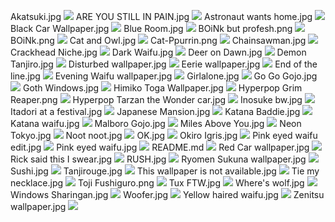 Akatsuki.jpg
<img src="https://github.com/LakshyaTMehta/setup/blob/main/wallpapers/Akatsuki.jpg">
ARE YOU STILL IN PAIN.jpg
<img src="https://github.com/LakshyaTMehta/setup/blob/main/wallpapers/ARE YOU STILL IN PAIN.jpg">
Astronaut wants home.jpg
<img src="https://github.com/LakshyaTMehta/setup/blob/main/wallpapers/Astronaut wants home.jpg">
Black Car Wallpaper.jpg
<img src="https://github.com/LakshyaTMehta/setup/blob/main/wallpapers/Black Car Wallpaper.jpg">
Blue Room.jpg
<img src="https://github.com/LakshyaTMehta/setup/blob/main/wallpapers/Blue Room.jpg">
BOiNk but profesh.png
<img src="https://github.com/LakshyaTMehta/setup/blob/main/wallpapers/BOiNk but profesh.png">
BOiNk.png
<img src="https://github.com/LakshyaTMehta/setup/blob/main/wallpapers/BOiNk.png">
Cat and Owl.jpg
<img src="https://github.com/LakshyaTMehta/setup/blob/main/wallpapers/Cat and Owl.jpg">
Cat-Ppurrin.png
<img src="https://github.com/LakshyaTMehta/setup/blob/main/wallpapers/Cat-Ppurrin.png">
Chainsawman.jpg
<img src="https://github.com/LakshyaTMehta/setup/blob/main/wallpapers/Chainsawman.jpg">
Crackhead Niche.jpg
<img src="https://github.com/LakshyaTMehta/setup/blob/main/wallpapers/Crackhead Niche.jpg">
Dark Waifu.jpg
<img src="https://github.com/LakshyaTMehta/setup/blob/main/wallpapers/Dark Waifu.jpg">
Deer on Dawn.jpg
<img src="https://github.com/LakshyaTMehta/setup/blob/main/wallpapers/Deer on Dawn.jpg">
Demon Tanjiro.jpg
<img src="https://github.com/LakshyaTMehta/setup/blob/main/wallpapers/Demon Tanjiro.jpg">
Disturbed wallpaper.jpg
<img src="https://github.com/LakshyaTMehta/setup/blob/main/wallpapers/Disturbed wallpaper.jpg">
Eerie wallpaper.jpg
<img src="https://github.com/LakshyaTMehta/setup/blob/main/wallpapers/Eerie wallpaper.jpg">
End of the line.jpg
<img src="https://github.com/LakshyaTMehta/setup/blob/main/wallpapers/End of the line.jpg">
Evening Waifu wallpaper.jpg
<img src="https://github.com/LakshyaTMehta/setup/blob/main/wallpapers/Evening Waifu wallpaper.jpg">
Girlalone.jpg
<img src="https://github.com/LakshyaTMehta/setup/blob/main/wallpapers/Girlalone.jpg">
Go Go Gojo.jpg
<img src="https://github.com/LakshyaTMehta/setup/blob/main/wallpapers/Go Go Gojo.jpg">
Goth Windows.jpg
<img src="https://github.com/LakshyaTMehta/setup/blob/main/wallpapers/Goth Windows.jpg">
Himiko Toga Wallpaper.jpg
<img src="https://github.com/LakshyaTMehta/setup/blob/main/wallpapers/Himiko Toga Wallpaper.jpg">
Hyperpop Grim Reaper.png
<img src="https://github.com/LakshyaTMehta/setup/blob/main/wallpapers/Hyperpop Grim Reaper.png">
Hyperpop Tarzan the Wonder car.jpg
<img src="https://github.com/LakshyaTMehta/setup/blob/main/wallpapers/Hyperpop Tarzan the Wonder car.jpg">
Inosuke bw.jpg
<img src="https://github.com/LakshyaTMehta/setup/blob/main/wallpapers/Inosuke bw.jpg">
Itadori at a festival.jpg
<img src="https://github.com/LakshyaTMehta/setup/blob/main/wallpapers/Itadori at a festival.jpg">
Japanese Mansion.jpg
<img src="https://github.com/LakshyaTMehta/setup/blob/main/wallpapers/Japanese Mansion.jpg">
Katana Baddie.jpg
<img src="https://github.com/LakshyaTMehta/setup/blob/main/wallpapers/Katana Baddie.jpg">
Katana waifu.jpg
<img src="https://github.com/LakshyaTMehta/setup/blob/main/wallpapers/Katana waifu.jpg">
Malboro Gojo.jpg
<img src="https://github.com/LakshyaTMehta/setup/blob/main/wallpapers/Malboro Gojo.jpg">
Miles Above You.jpg
<img src="https://github.com/LakshyaTMehta/setup/blob/main/wallpapers/Miles Above You.jpg">
Neon Tokyo.jpg
<img src="https://github.com/LakshyaTMehta/setup/blob/main/wallpapers/Neon Tokyo.jpg">
Noot noot.jpg
<img src="https://github.com/LakshyaTMehta/setup/blob/main/wallpapers/Noot noot.jpg">
OK.jpg
<img src="https://github.com/LakshyaTMehta/setup/blob/main/wallpapers/OK.jpg">
Okiro Igris.jpg
<img src="https://github.com/LakshyaTMehta/setup/blob/main/wallpapers/Okiro Igris.jpg">
Pink eyed waifu edit.jpg
<img src="https://github.com/LakshyaTMehta/setup/blob/main/wallpapers/Pink eyed waifu edit.jpg">
Pink eyed waifu.jpg
<img src="https://github.com/LakshyaTMehta/setup/blob/main/wallpapers/Pink eyed waifu.jpg">
README.md
<img src="https://github.com/LakshyaTMehta/setup/blob/main/wallpapers/README.md">
Red Car wallpaper.jpg
<img src="https://github.com/LakshyaTMehta/setup/blob/main/wallpapers/Red Car wallpaper.jpg">
Rick said this I swear.jpg
<img src="https://github.com/LakshyaTMehta/setup/blob/main/wallpapers/Rick said this I swear.jpg">
RUSH.jpg
<img src="https://github.com/LakshyaTMehta/setup/blob/main/wallpapers/RUSH.jpg">
Ryomen Sukuna wallpaper.jpg
<img src="https://github.com/LakshyaTMehta/setup/blob/main/wallpapers/Ryomen Sukuna wallpaper.jpg">
Sushi.jpg
<img src="https://github.com/LakshyaTMehta/setup/blob/main/wallpapers/Sushi.jpg">
Tanjirouge.jpg
<img src="https://github.com/LakshyaTMehta/setup/blob/main/wallpapers/Tanjirouge.jpg">
This wallpaper is not available.jpg
<img src="https://github.com/LakshyaTMehta/setup/blob/main/wallpapers/This wallpaper is not available.jpg">
Tie my necklace.jpg
<img src="https://github.com/LakshyaTMehta/setup/blob/main/wallpapers/Tie my necklace.jpg">
Toji Fushiguro.png
<img src="https://github.com/LakshyaTMehta/setup/blob/main/wallpapers/Toji Fushiguro.png">
Tux FTW.jpg
<img src="https://github.com/LakshyaTMehta/setup/blob/main/wallpapers/Tux FTW.jpg">
Where's wolf.jpg
<img src="https://github.com/LakshyaTMehta/setup/blob/main/wallpapers/Where's wolf.jpg">
Windows Sharingan.jpg
<img src="https://github.com/LakshyaTMehta/setup/blob/main/wallpapers/Windows Sharingan.jpg">
Woofer.jpg
<img src="https://github.com/LakshyaTMehta/setup/blob/main/wallpapers/Woofer.jpg">
Yellow haired waifu.jpg
<img src="https://github.com/LakshyaTMehta/setup/blob/main/wallpapers/Yellow haired waifu.jpg">
Zenitsu wallpaper.jpg
<img src="https://github.com/LakshyaTMehta/setup/blob/main/wallpapers/Zenitsu wallpaper.jpg">
